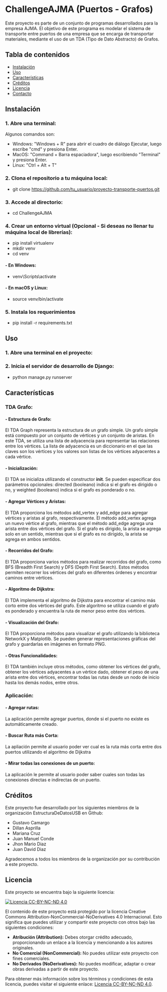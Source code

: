 # ChallengeAJMA (Puertos - Grafos)
Este proyecto es parte de un conjunto de programas desarrollados para la empresa AJMA. El objetivo de este programa es modelar el sistema de transporte entre puertos de una empresa que se encarga de transportar materiales, mediante el uso de un TDA (Tipo de Dato Abstracto) de Grafos.

## Tabla de contenidos

- [Instalación](#instalación)
- [Uso](#uso)
- [Características](#características)
- [Créditos](#créditos)
- [Licencia](#licencia)
- [Contacto](#contacto)

## Instalación

### 1. Abre una terminal:
Algunos comandos son:
- Windows: "Windows + R" para abrir el cuadro de diálogo Ejecutar, luego escribe "cmd" y presiona Enter.
- MacOS: "Command + Barra espaciadora", luego escribiendo "Terminal" y presiona Enter.
- Linux: "Ctrl + Alt + T"
### 2. Clona el repositorio a tu máquina local: 
- git clone https://github.com/tu_usuario/proyecto-transporte-puertos.git
### 3. Accede al directorio:
- cd ChallengeAJMA
### 4. Crear un entorno virtual (Opcional - Si deseas no llenar tu máquina local de librerías):
- pip install virtualenv
- mkdir venv
- cd venv

#### - En Windows:
- venv\Scripts\activate

#### - En macOS y Linux:
- source venv/bin/activate
  
### 5. Instala los requerimientos
- pip install -r requirements.txt

## Uso

### 1. Abre una terminal en el proyecto:
### 2. Inicia el servidor de desarrollo de Django:
- python manage.py runserver

## Características

### TDA Grafo:
#### - Estructura de Grafo:
El TDA Graph representa la estructura de un grafo simple. Un grafo simple está compuesto por un conjunto de vértices y un conjunto de aristas. En este TDA, se utiliza una lista de adyacencia para representar las relaciones entre los vértices. La lista de adyacencia es un diccionario en el que las claves son los vértices y los valores son listas de los vértices adyacentes a cada vértice.
#### - Inicialización: 
El TDA se inicializa utilizando el constructor __init__. Se pueden especificar dos parámetros opcionales: directed (booleano) indica si el grafo es dirigido o no, y weighted (booleano) indica si el grafo es ponderado o no.
#### - Agregar Vértices y Aristas: 
El TDA proporciona los métodos add_vertex y add_edge para agregar vértices y aristas al grafo, respectivamente. El método add_vertex agrega un nuevo vértice al grafo, mientras que el método add_edge agrega una arista entre dos vértices del grafo. Si el grafo es dirigido, la arista se agrega solo en un sentido, mientras que si el grafo es no dirigido, la arista se agrega en ambos sentidos.
#### - Recorridos del Grafo: 
El TDA proporciona varios métodos para realizar recorridos del grafo, como BFS (Breadth First Search) y DFS (Depth First Search). Estos métodos permiten recorrer los vértices del grafo en diferentes órdenes y encontrar caminos entre vértices.
#### - Algoritmo de Dijkstra: 
El TDA implementa el algoritmo de Dijkstra para encontrar el camino más corto entre dos vértices del grafo. Este algoritmo se utiliza cuando el grafo es ponderado y encuentra la ruta de menor peso entre dos vértices.
#### - Visualización del Grafo: 
El TDA proporciona métodos para visualizar el grafo utilizando la biblioteca NetworkX y Matplotlib. Se pueden generar representaciones gráficas del grafo y guardarlas en imágenes en formato PNG.
#### - Otras Funcionalidades: 
El TDA también incluye otros métodos, como obtener los vértices del grafo, obtener los vértices adyacentes a un vértice dado, obtener el peso de una arista entre dos vértices, encontrar todas las rutas desde un nodo de inicio hasta los demás nodos, entre otros.

### Aplicación:
#### - Agregar rutas:
La aplicación permite agregar puertos, donde si el puerto no existe es automáticamente creado.
#### - Buscar Ruta más Corta:
La apliación permite al usuario poder ver cual es la ruta más corta entre dos puertos utilizando el algoritmo de Dijkstra
#### - Mirar todas las conexiones de un puerto:
La aplicación le permite al usuario poder saber cuales son todas las conexiones directas e indirectas de un puerto.

## Créditos

Este proyecto fue desarrollado por los siguientes miembros de la organización EstructuraDeDatosUSB en Github:

- Gustavo Camargo
- Dillan Asprilla
- Mariana Cruz
- Juan Manuel Conde
- Jhon Mario Diaz
- Juan David Diaz

Agradecemos a todos los miembros de la organización por su contribución a este proyecto.

## Licencia

Este proyecto se encuentra bajo la siguiente licencia:

[![Licencia CC-BY-NC-ND 4.0](https://i.creativecommons.org/l/by-nc-nd/4.0/80x15.png)](http://creativecommons.org/licenses/by-nc-nd/4.0/deed.es)

El contenido de este proyecto está protegido por la licencia Creative Commons Attribution-NonCommercial-NoDerivatives 4.0 Internacional. Esto significa que puedes utilizar y compartir este proyecto con otros bajo las siguientes condiciones:

- **Atribución (Attribution):** Debes otorgar crédito adecuado, proporcionando un enlace a la licencia y mencionando a los autores originales.
- **No Comercial (NonCommercial):** No puedes utilizar este proyecto con fines comerciales.
- **No Derivados (NoDerivatives):** No puedes modificar, adaptar o crear obras derivadas a partir de este proyecto.

Para obtener más información sobre los términos y condiciones de esta licencia, puedes visitar el siguiente enlace: [Licencia CC-BY-NC-ND 4.0](http://creativecommons.org/licenses/by-nc-nd/4.0/deed.es).
